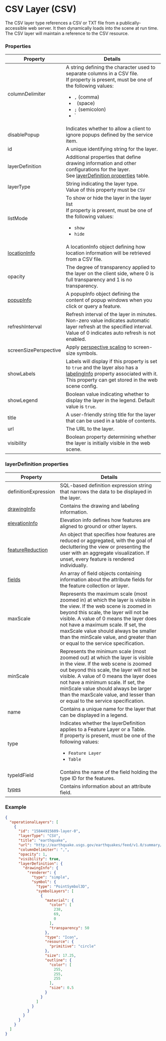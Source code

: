 # CSV Layer (CSV)

The CSV layer type references a CSV or TXT file from a publically-accessible web server. It then dynamically loads into the scene at run time. The CSV layer will maintain a reference to the CSV resource.

### Properties

| Property | Details
| --- | ---
| columnDelimiter | A string defining the character used to separate columns in a CSV file.<br>If property is present, must be one of the following values: <ul><li>`,` (comma)</li><li>` ` (space)</li><li>`;` (semicolon)</li><li>`|` (pipe)</li><li>`\t` (tab)</li></ul>
| disablePopup | Indicates whether to allow a client to ignore popups defined by the service item.
| id | A unique identifying string for the layer.
| layerDefinition | Additional properties that define drawing information and other configurations for the layer.<br>See [layerDefinition properties](#layerdefinition-properties) table.
| layerType | String indicating the layer type.<br>Value of this property must be `CSV`
| listMode | To show or hide the layer in the layer list<br>If property is present, must be one of the following values: <ul><li>`show`</li><li>`hide`</li></ul>
| [locationInfo](locationInfo.md) | A locationInfo object defining how location information will be retrieved from a CSV file.
| opacity | The degree of transparency applied to the layer on the client side, where 0 is full transparency and 1 is no transparency.
| [popupInfo](popupInfo.md) | A popupInfo object defining the content of popup windows when you click or query a feature.
| refreshInterval | Refresh interval of the layer in minutes. Non-zero value indicates automatic layer refresh at the specified interval. Value of 0 indicates auto refresh is not enabled.
| screenSizePerspective | Apply [perspective scaling](https://developers.arcgis.com/javascript/latest/api-reference/esri-layers-FeatureLayer.html#screenSizePerspectiveEnabled) to screen-size symbols.
| showLabels | Labels will display if this property is set to `true` and the layer also has a [labelingInfo](labelingInfo.md) property associated with it. This property can get stored in the web scene config.
| showLegend | Boolean value indicating whether to display the layer in the legend. Default value is `true`.
| title | A user-friendly string title for the layer that can be used in a table of contents.
| url | The URL to the layer.
| visibility | Boolean property determining whether the layer is initially visible in the web scene.


### layerDefinition properties

| Property | Details
| --- | ---
| definitionExpression | SQL-based definition expression string that narrows the data to be displayed in the layer.
| [drawingInfo](drawingInfo.md) | Contains the drawing and labeling information.
| [elevationInfo](elevationInfo.md) | Elevation info defines how features are aligned to ground or other layers.
| [featureReduction](featureReduction_select.md) | An object that specifies how features are reduced or aggregated, with the goal of decluttering the view or presenting the user with an aggregate visualization. If unset, every feature is rendered individually.
| [fields](field.md) | An array of field objects containing information about the attribute fields for the feature collection or layer.
| maxScale | Represents the maximum scale (most zoomed in) at which the layer is visible in the view. If the web scene is zoomed in beyond this scale, the layer will not be visible. A value of 0 means the layer does not have a maximum scale. If set, the maxScale value should always be smaller than the minScale value, and greater than or equal to the service specification.
| minScale | Represents the minimum scale (most zoomed out) at which the layer is visible in the view. If the web scene is zoomed out beyond this scale, the layer will not be visible. A value of 0 means the layer does not have a minimum scale. If set, the minScale value should always be larger than the maxScale value, and lesser than or equal to the service specification.
| name | Contains a unique name for the layer that can be displayed in a legend.
| type | Indicates whether the layerDefinition applies to a Feature Layer or a Table.<br>If property is present, must be one of the following values: <ul><li>`Feature Layer`</li><li>`Table`</li></ul>
| typeIdField | Contains the name of the field holding the type ID for the features.
| [types](type.md) | Contains information about an attribute field.


### Example

```json
{
  "operationalLayers": [
    {
      "id": "15844915609-layer-0",
      "layerType": "CSV",
      "title": "earthquake",
      "url": "http://earthquake.usgs.gov/earthquakes/feed/v1.0/summary/2.5_week.csv",
      "columnDelimiter": ",",
      "opacity": 1,
      "visibility": true,
      "layerDefinition": {
        "drawingInfo": {
          "renderer": {
            "type": "simple",
            "symbol": {
              "type": "PointSymbol3D",
              "symbolLayers": [
                {
                  "material": {
                    "color": [
                      238,
                      69,
                      0
                    ],
                    "transparency": 50
                  },
                  "type": "Icon",
                  "resource": {
                    "primitive": "circle"
                  },
                  "size": 17.25,
                  "outline": {
                    "color": [
                      255,
                      255,
                      255
                    ],
                    "size": 0.5
                  }
                }
              ]
            }
          }
        }
      }
    }
  ]
}
```

